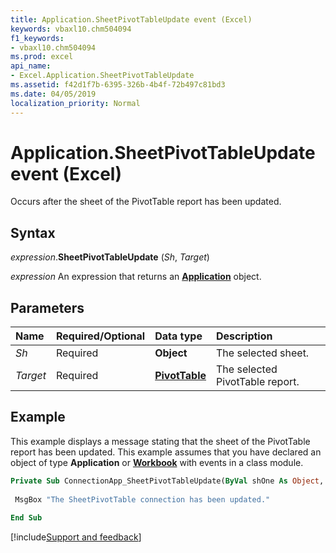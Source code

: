 ```yaml
---
title: Application.SheetPivotTableUpdate event (Excel)
keywords: vbaxl10.chm504094
f1_keywords:
- vbaxl10.chm504094
ms.prod: excel
api_name:
- Excel.Application.SheetPivotTableUpdate
ms.assetid: f42d1f7b-6395-326b-4b4f-72b497c81bd3
ms.date: 04/05/2019
localization_priority: Normal
---
```



# Application.SheetPivotTableUpdate event (Excel)

Occurs after the sheet of the PivotTable report has been updated.


## Syntax

_expression_.**SheetPivotTableUpdate** (_Sh_, _Target_)

_expression_ An expression that returns an **[Application](Excel.Application(object).md)** object.


## Parameters

|Name|Required/Optional|Data type|Description|
|:-----|:-----|:-----|:-----|
| _Sh_|Required| **Object**|The selected sheet.|
| _Target_|Required| **[PivotTable](Excel.PivotTable.md)**|The selected PivotTable report.|

## Example

This example displays a message stating that the sheet of the PivotTable report has been updated. This example assumes that you have declared an object of type **Application** or **[Workbook](Excel.Workbook.md)** with events in a class module.

```vb
Private Sub ConnectionApp_SheetPivotTableUpdate(ByVal shOne As Object, Target As PivotTable) 
 
 MsgBox "The SheetPivotTable connection has been updated." 
 
End Sub
```




[!include[Support and feedback](~/includes/feedback-boilerplate.md)]